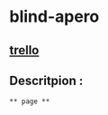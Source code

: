 # blind-apero

 
## [trello](https://github.com/nicowaza/blind-apero)


## Descritpion : 
	** page **
	
	
 

<!--stackedit_data:
eyJoaXN0b3J5IjpbLTY0MTAxNjAxOCwtNzIwNTY1NzU0XX0=
-->